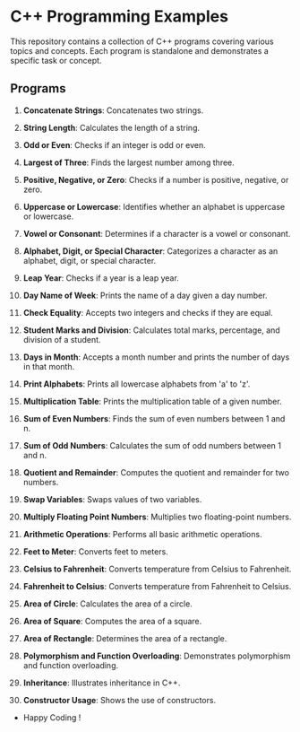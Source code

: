 # C++ Programming Examples

This repository contains a collection of C++ programs covering various topics and concepts. Each program is standalone and demonstrates a specific task or concept.

## Programs

1. **Concatenate Strings**: Concatenates two strings.

2. **String Length**: Calculates the length of a string.

3. **Odd or Even**: Checks if an integer is odd or even.

4. **Largest of Three**: Finds the largest number among three.

5. **Positive, Negative, or Zero**: Checks if a number is positive, negative, or zero.

6. **Uppercase or Lowercase**: Identifies whether an alphabet is uppercase or lowercase.

7. **Vowel or Consonant**: Determines if a character is a vowel or consonant.

8. **Alphabet, Digit, or Special Character**: Categorizes a character as an alphabet, digit, or special character.

9. **Leap Year**: Checks if a year is a leap year.

10. **Day Name of Week**: Prints the name of a day given a day number.

11. **Check Equality**: Accepts two integers and checks if they are equal.

12. **Student Marks and Division**: Calculates total marks, percentage, and division of a student.

13. **Days in Month**: Accepts a month number and prints the number of days in that month.

14. **Print Alphabets**: Prints all lowercase alphabets from 'a' to 'z'.

15. **Multiplication Table**: Prints the multiplication table of a given number.

16. **Sum of Even Numbers**: Finds the sum of even numbers between 1 and n.

17. **Sum of Odd Numbers**: Calculates the sum of odd numbers between 1 and n.

18. **Quotient and Remainder**: Computes the quotient and remainder for two numbers.

19. **Swap Variables**: Swaps values of two variables.

20. **Multiply Floating Point Numbers**: Multiplies two floating-point numbers.

21. **Arithmetic Operations**: Performs all basic arithmetic operations.

22. **Feet to Meter**: Converts feet to meters.

23. **Celsius to Fahrenheit**: Converts temperature from Celsius to Fahrenheit.

24. **Fahrenheit to Celsius**: Converts temperature from Fahrenheit to Celsius.

25. **Area of Circle**: Calculates the area of a circle.

26. **Area of Square**: Computes the area of a square.

27. **Area of Rectangle**: Determines the area of a rectangle.

28. **Polymorphism and Function Overloading**: Demonstrates polymorphism and function overloading.

29. **Inheritance**: Illustrates inheritance in C++.

30. **Constructor Usage**: Shows the use of constructors.

- Happy Coding !